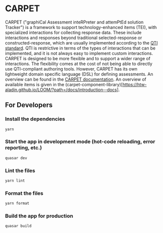# CARPET

CARPET ("graphiCal Assessment inteRPreter and attemPtEd solution Tracker") is a framework to support technology-enhanced items (TEI), with specialized interactions for collecting response data. These include interactions and responses beyond traditional selected-response or constructed-response, which are usually implemented according to the [QTI standard](https://www.1edtech.org/standards/qti/index#QTI3).
QTI is restrictive in terms of the types of interactions that can be implemented, and it is not always easy to implement custom interactions. CARPET is designed to be more flexible and to support a wider range of interactions.
The flexibility comes at the cost of not being able to directly use QTI-compliant authoring tools. However, CARPET has its own lightweight domain specific language (DSL) for defining assessments. An overview can be found in the [CARPET documentation](https://aladin.htw-dresden.de/docs/chapters/CARPET/CARPET.html).
An overview of available items is given in the (carpet-component-library)[https://htw-aladin.github.io/LOOM/?path=/docs/introduction--docs].

## For Developers

### Install the dependencies

```bash
yarn
```

### Start the app in development mode (hot-code reloading, error reporting, etc.)

```bash
quasar dev
```

### Lint the files

```bash
yarn lint
```

### Format the files

```bash
yarn format
```

### Build the app for production

```bash
quasar build
```
